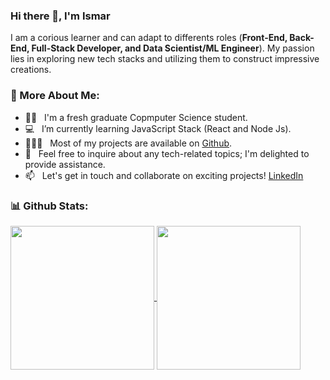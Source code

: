 ### Hi there 👋, I'm Ismar

I am a corious learner and can adapt to differents roles (**Front-End, Back-End, Full-Stack Developer, and Data Scientist/ML Engineer**). My passion lies in exploring new tech stacks and utilizing them to construct impressive creations.

### 🫣 More About Me:

- 🧑‍🎓 &nbsp; I'm a fresh graduate Copmputer Science student. 
- 💻 &nbsp; I’m currently learning JavaScript Stack (React and Node Js).
- 👨🏻‍💻 &nbsp; Most of my projects are available on [Github](https://github.com/ismarapw?tab=repositories).
- 💬 &nbsp; Feel free to inquire about any tech-related topics; I'm delighted to provide assistance.
- 📫 &nbsp; Let's get in touch and collaborate on exciting projects! [LinkedIn](https://www.linkedin.com/in/rahul-jha98/)

### 📊 Github Stats:
<a href="#">
  <img height=230 align="center" src="https://github-readme-stats.vercel.app/api?username=ismarapw&show=reviews" />
</a>
<a href="#">
  <img height=230 align="center" src="https://github-readme-stats.vercel.app/api/top-langs/?username=ismarapw&layout=donut" />
</a>
